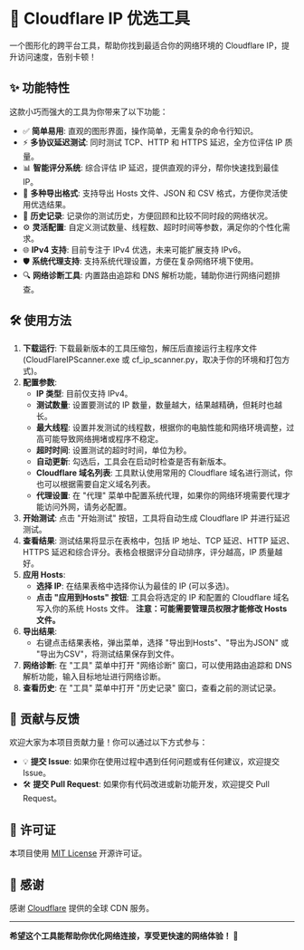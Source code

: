 # 🚀 Cloudflare IP 优选工具

一个图形化的跨平台工具，帮助你找到最适合你的网络环境的 Cloudflare IP，提升访问速度，告别卡顿！

## ✨ 功能特性

这款小巧而强大的工具为你带来了以下功能：

- ✅ **简单易用**: 直观的图形界面，操作简单，无需复杂的命令行知识。
- ⚡ **多协议延迟测试**: 同时测试 TCP、HTTP 和 HTTPS 延迟，全方位评估 IP 质量。
- 📊 **智能评分系统**: 综合评估 IP 延迟，提供直观的评分，帮你快速找到最佳 IP。
- 📝 **多种导出格式**: 支持导出 Hosts 文件、JSON 和 CSV 格式，方便你灵活使用优选结果。
- 💾 **历史记录**: 记录你的测试历史，方便回顾和比较不同时段的网络状况。
- ⚙️ **灵活配置**: 自定义测试数量、线程数、超时时间等参数，满足你的个性化需求。
- 🌐 **IPv4 支持**: 目前专注于 IPv4 优选，未来可能扩展支持 IPv6。
- 🛡️ **系统代理支持**: 支持系统代理设置，方便在复杂网络环境下使用。
- 🔍 **网络诊断工具**: 内置路由追踪和 DNS 解析功能，辅助你进行网络问题排查。

## 🛠️ 使用方法

1. **下载运行**: 下载最新版本的工具压缩包，解压后直接运行主程序文件 (CloudFlareIPScanner.exe 或 cf_ip_scanner.py，取决于你的环境和打包方式)。
2. **配置参数**:
   - **IP 类型**: 目前仅支持 IPv4。
   - **测试数量**: 设置要测试的 IP 数量，数量越大，结果越精确，但耗时也越长。
   - **最大线程**: 设置并发测试的线程数，根据你的电脑性能和网络环境调整，过高可能导致网络拥堵或程序不稳定。
   - **超时时间**: 设置测试的超时时间，单位为秒。
   - **自动更新**: 勾选后，工具会在启动时检查是否有新版本。
   - **Cloudflare 域名列表**: 工具默认使用常用的 Cloudflare 域名进行测试，你也可以根据需要自定义域名列表。
   - **代理设置**: 在 "代理" 菜单中配置系统代理，如果你的网络环境需要代理才能访问外网，请务必配置。
3. **开始测试**: 点击 "开始测试" 按钮，工具将自动生成 Cloudflare IP 并进行延迟测试。
4. **查看结果**: 测试结果将显示在表格中，包括 IP 地址、TCP 延迟、HTTP 延迟、HTTPS 延迟和综合评分。表格会根据评分自动排序，评分越高，IP 质量越好。
5. **应用 Hosts**:
   - **选择 IP**: 在结果表格中选择你认为最佳的 IP (可以多选)。
   - **点击 "应用到Hosts" 按钮**: 工具会将选定的 IP 和配置的 Cloudflare 域名写入你的系统 Hosts 文件。 **注意：可能需要管理员权限才能修改 Hosts 文件。**
6. **导出结果**:
   - 右键点击结果表格，弹出菜单，选择 "导出到Hosts"、"导出为JSON" 或 "导出为CSV"，将测试结果保存到文件。
7. **网络诊断**: 在 "工具" 菜单中打开 "网络诊断" 窗口，可以使用路由追踪和 DNS 解析功能，输入目标地址进行网络诊断。
8. **查看历史**: 在 "工具" 菜单中打开 "历史记录" 窗口，查看之前的测试记录。

## 🤝 贡献与反馈

欢迎大家为本项目贡献力量！你可以通过以下方式参与：

- 💡 **提交 Issue**: 如果你在使用过程中遇到任何问题或有任何建议，欢迎提交 Issue。
- 🛠️ **提交 Pull Request**: 如果你有代码改进或新功能开发，欢迎提交 Pull Request。

## 📜 许可证

本项目使用 [MIT License](https://www.google.com/url?sa=E&q=LICENSE) 开源许可证。

## 🙏 感谢

感谢 [Cloudflare](https://www.google.com/url?sa=E&q=https%3A%2F%2Fwww.cloudflare.com%2F) 提供的全球 CDN 服务。

------



**希望这个工具能帮助你优化网络连接，享受更快速的网络体验！ 🎉**
